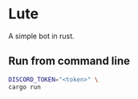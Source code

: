 # Lute
A simple bot in rust. 

## Run from command line
```sh
DISCORD_TOKEN="<token>" \
cargo run
```